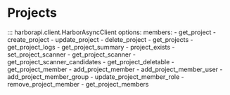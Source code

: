 # Projects

::: harborapi.client.HarborAsyncClient
    options:
        members:
        - get_project
        - create_project
        - update_project
        - delete_project
        - get_projects
        - get_project_logs
        - get_project_summary
        - project_exists
        - set_project_scanner
        - get_project_scanner
        - get_project_scanner_candidates
        - get_project_deletable
        - get_project_member
        - add_project_member
        - add_project_member_user
        - add_project_member_group
        - update_project_member_role
        - remove_project_member
        - get_project_members
